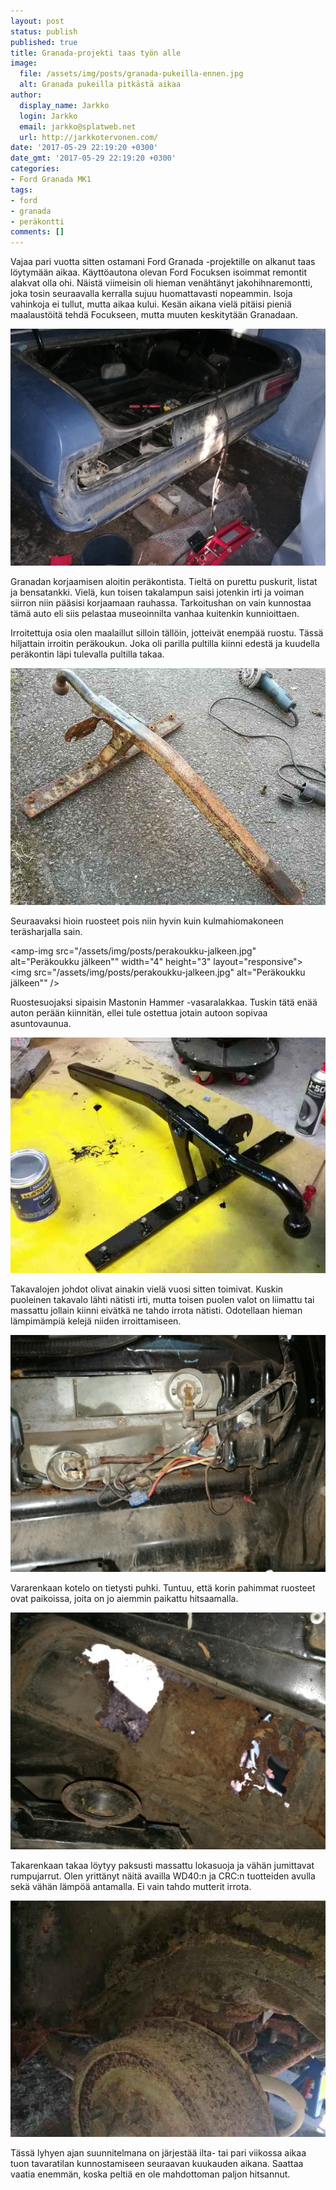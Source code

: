 ```yaml
---
layout: post
status: publish
published: true
title: Granada-projekti taas työn alle
image:
  file: /assets/img/posts/granada-pukeilla-ennen.jpg
  alt: Granada pukeilla pitkästä aikaa
author:
  display_name: Jarkko
  login: Jarkko
  email: jarkko@splatweb.net
  url: http://jarkkotervonen.com/
date: '2017-05-29 22:19:20 +0300'
date_gmt: '2017-05-29 22:19:20 +0300'
categories:
- Ford Granada MK1
tags:
- ford
- granada
- peräkontti
comments: []
---
```

Vajaa pari vuotta sitten ostamani Ford Granada -projektille on alkanut taas löytymään aikaa. Käyttöautona olevan Ford Focuksen isoimmat remontit alakvat olla ohi. Näistä viimeisin oli hieman venähtänyt jakohihnaremontti, joka tosin seuraavalla kerralla sujuu huomattavasti nopeammin. Isoja vahinkoja ei tullut, mutta aikaa kului. Kesän aikana vielä pitäisi pieniä maalaustöitä tehdä Focukseen, mutta muuten keskitytään Granadaan.

<amp-img src="/assets/img/posts/perakontti-purettuna-ennen.jpg" alt="Peräkontti purettuna" width="4" height="3" layout="responsive">
  <noscript><img src="/assets/img/posts/perakontti-purettuna-ennen.jpg" alt="Peräkontti purettuna" /></noscript>
</amp-img>

Granadan korjaamisen aloitin peräkontista. Tieltä on purettu puskurit, listat ja bensatankki. Vielä, kun toisen takalampun saisi jotenkin irti ja voiman siirron niin pääsisi korjaamaan rauhassa. Tarkoitushan on vain kunnostaa tämä auto eli siis pelastaa museoinnilta vanhaa kuitenkin kunnioittaen.

Irroitettuja osia olen maalaillut silloin tällöin, jotteivät enempää ruostu. Tässä hiljattain irroitin peräkoukun. Joka oli parilla pultilla kiinni edestä ja kuudella peräkontin läpi tulevalla pultilla takaa.

<amp-img src="/assets/img/posts/perakoukku-ennen.jpg" alt="Peräkoukku ennen" width="4" height="3" layout="responsive">
  <noscript><img src="/assets/img/posts/perakoukku-ennen.jpg" alt="Peräkoukku ennen" /></noscript>
</amp-img>

Seuraavaksi hioin ruosteet pois niin hyvin kuin kulmahiomakoneen teräsharjalla sain.

<amp-img src="/assets/img/posts/perakoukku-jalkeen.jpg" alt="Peräkoukku jälkeen"" width="4" height="3" layout="responsive">
  <noscript><img src="/assets/img/posts/perakoukku-jalkeen.jpg" alt="Peräkoukku jälkeen"" /></noscript>
</amp-img>

Ruostesuojaksi sipaisin Mastonin Hammer -vasaralakkaa. Tuskin tätä enää auton perään kiinnitän, ellei tule ostettua jotain autoon sopivaa asuntovaunua.

<amp-img src="/assets/img/posts/perakoukku-jalkeen-maalattuna.jpg" alt="Peräkoukku jälkeen maalattuna" width="4" height="3" layout="responsive">
  <noscript><img src="/assets/img/posts/perakoukku-jalkeen-maalattuna.jpg" alt="Peräkoukku jälkeen maalattuna" /></noscript>
</amp-img>

Takavalojen johdot olivat ainakin vielä vuosi sitten toimivat. Kuskin puoleinen takavalo lähti nätisti irti, mutta toisen puolen valot on liimattu tai massattu jollain kiinni eivätkä ne tahdo irrota nätisti. Odotellaan hieman lämpimämpiä kelejä niiden irroittamiseen.

<amp-img src="/assets/img/posts/takavalojen-johdot-ennen.jpg" alt="Takavalojen johdot" width="4" height="3" layout="responsive">
  <noscript><img src="/assets/img/posts/takavalojen-johdot-ennen.jpg" alt="Takavalojen johdot" /></noscript>
</amp-img>

Vararenkaan kotelo on tietysti puhki. Tuntuu, että korin pahimmat ruosteet ovat paikoissa, joita on jo aiemmin paikattu hitsaamalla.

<amp-img src="/assets/img/posts/vararenkaan-kotelo-ennen.jpg" alt="Vararenkaan kotelo ennen" width="4" height="3" layout="responsive">
  <noscript><img src="/assets/img/posts/vararenkaan-kotelo-ennen.jpg" alt="Vararenkaan kotelo ennen" /></noscript>
</amp-img>

Takarenkaan takaa löytyy paksusti massattu lokasuoja ja vähän jumittavat rumpujarrut. Olen yrittänyt näitä availla WD40:n ja CRC:n tuotteiden avulla sekä vähän lämpöä antamalla. Ei vain tahdo mutterit irrota.

<amp-img src="/assets/img/posts/takalokasuoja-ennen.jpg" alt="Takalokasuoja ennen" width="4" height="3" layout="responsive">
  <noscript><img src="/assets/img/posts/takalokasuoja-ennen.jpg" alt="Takalokasuoja ennen" /></noscript>
</amp-img>

Tässä lyhyen ajan suunnitelmana on järjestää ilta- tai pari viikossa aikaa tuon tavaratilan kunnostamiseen seuraavan kuukauden aikana. Saattaa vaatia enemmän, koska peltiä en ole mahdottoman paljon hitsannut.
